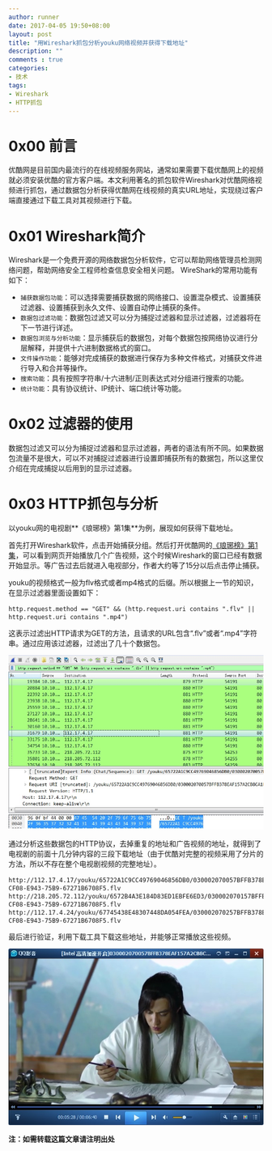 ```yaml
---
author: runner
date: 2017-04-05 19:50+08:00
layout: post
title: "用Wireshark抓包分析youku网络视频并获得下载地址"
description: ""
comments : true
categories:
- 技术
tags:
- Wireshark
- HTTP抓包
---
```


# 0x00 前言

优酷网是目前国内最流行的在线视频服务网站，通常如果需要下载优酷网上的视频就必须安装优酷的官方客户端。本文利用著名的抓包软件Wireshark对优酷网络视频进行抓包，通过数据包分析获得优酷网在线视频的真实URL地址，实现绕过客户端直接通过下载工具对其视频进行下载。

# 0x01 Wireshark简介

Wireshark是一个免费开源的网络数据包分析软件，它可以帮助网络管理员检测网络问题，帮助网络安全工程师检查信息安全相关问题。
WireShark的常用功能有如下：

- `捕获数据包功能`：可以选择需要捕获数据的网络接口、设置混杂模式、设置捕获过滤器、设置捕获到永久文件、设置自动停止捕获的条件。
- `数据包过滤功能`：数据包过滤又可以分为捕捉过滤器和显示过滤器，过滤器将在下一节进行详述。
- `数据包浏览与分析功能`：显示捕获后的数据包，对每个数据包按网络协议进行分层解释，并提供十六进制数据格式的窗口。
- `文件操作功能`：能够对完成捕获的数据进行保存为多种文件格式，对捕获文件进行导入和合并等操作。
- `搜索功能`：具有按照字符串/十六进制/正则表达式对分组进行搜索的功能。
- `统计功能`：具有协议统计、IP统计、端口统计等功能。

<!--more-->

# 0x02 过滤器的使用

数据包过滤又可以分为捕捉过滤器和显示过滤器，两者的语法有所不同。如果数据包流量不是很大，可以不对捕捉过滤器进行设置即捕获所有的数据包，所以这里仅介绍在完成捕捉以后用到的显示过滤器。




# 0x03 HTTP抓包与分析

以youku网的电视剧**《琅琊榜》第1集**为例，展现如何获得下载地址。  

首先打开Wireshark软件，点击开始捕获分组。然后打开优酷网的[《琅琊榜》第1集](http://v.youku.com/v_show/id_XMTMzOTkzNjU0OA==.html?spm=a2h1n.8251845.0.0)，可以看到网页开始播放几个广告视频，这个时候Wireshark的窗口已经有数据开始显示。等广告过去后就进入电视部分，作者大约等了15分以后点击停止捕获。 

youku的视频格式一般为flv格式或者mp4格式的后缀。所以根据上一节的知识，在显示过滤器里面设置如下： 

    http.request.method == "GET" && (http.request.uri contains ".flv" || http.request.uri contains ".mp4")

这表示过滤出HTTP请求为GET的方法，且请求的URL包含“.flv”或者“.mp4”字符串。通过应用该过滤器，过滤出了几十个数据包。

![](/blog/images/17040501.jpg)


通过分析这些数据包的HTTP协议，去掉重复的地址和广告视频的地址，就得到了电视剧的前面十几分钟内容的三段下载地址（由于优酷对完整的视频采用了分片的方法，所以不存在整个电视剧视频的完整地址）。

    http://112.17.4.17/youku/65722A1C9CC49769046856DB0/030002070057BFFB378EAF157A2CB8CA1EE067-CF08-E943-75B9-67271B6708F5.flv
    http://218.205.72.112/youku/6572B4A3E184D83ED1EBFE6ED3/030002070157BFFB378EAF157A2CB8CA1EE067-CF08-E943-75B9-67271B6708F5.flv
    http://112.17.4.24/youku/67745438E48307448DA054FEA/030002070257BFFB378EAF157A2CB8CA1EE067-CF08-E943-75B9-67271B6708F5.flv


最后进行验证，利用下载工具下载这些地址，并能够正常播放这些视频。

![](/blog/images/17040502.jpg)

**注：如需转载这篇文章请注明出处**  




